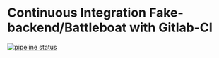 # Continuous Integration Fake-backend/Battleboat with Gitlab-CI

[![pipeline status](http://ec2-34-239-148-214.compute-1.amazonaws.com/franck/fake-backend-gitlab_ci/badges/master/pipeline.svg)](http://ec2-34-239-148-214.compute-1.amazonaws.com/franck/fake-backend-gitlab_ci/commits/master)
